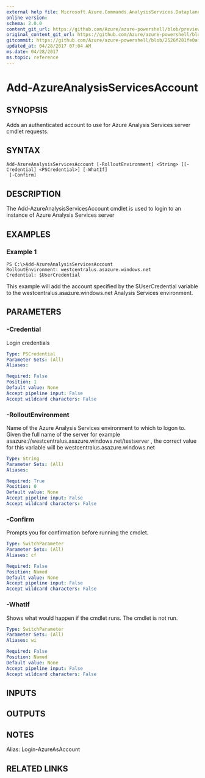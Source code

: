 ```yaml
---
external help file: Microsoft.Azure.Commands.AnalysisServices.Dataplane.dll-help.xml
online version:
schema: 2.0.0
content_git_url: https://github.com/Azure/azure-powershell/blob/preview/src/ResourceManager/AnalysisServices/Commands.AnalysisServices.Dataplane/help/Add-AzureAnalysisServicesAccount.md
original_content_git_url: https://github.com/Azure/azure-powershell/blob/preview/src/ResourceManager/AnalysisServices/Commands.AnalysisServices.Dataplane/help/Add-AzureAnalysisServicesAccount.md
gitcommit: https://github.com/Azure/azure-powershell/blob/2526f281fe0af40ef67662068fdbfa4ba9e7db43
updated_at: 04/28/2017 07:04 AM
ms.date: 04/28/2017
ms.topic: reference
---
```


# Add-AzureAnalysisServicesAccount

## SYNOPSIS
Adds an authenticated account to use for Azure Analysis Services server cmdlet requests.

## SYNTAX

```
Add-AzureAnalysisServicesAccount [-RolloutEnvironment] <String> [[-Credential] <PSCredential>] [-WhatIf]
 [-Confirm]
```

## DESCRIPTION
The Add-AzureAnalysisServicesAccount cmdlet is used to login to an instance of Azure Analysis Services server

## EXAMPLES

### Example 1
```
PS C:\>Add-AzureAnalysisServicesAccount
RolloutEnvironment: westcentralus.asazure.windows.net
Credential: $UserCredential
```

This example will add the account specified by the $UserCredential variable to the westcentralus.asazure.windows.net Analysis Services environment.

## PARAMETERS

### -Credential
Login credentials

```yaml
Type: PSCredential
Parameter Sets: (All)
Aliases: 

Required: False
Position: 1
Default value: None
Accept pipeline input: False
Accept wildcard characters: False
```

### -RolloutEnvironment
Name of the Azure Analysis Services environment to which to logon to. Given the full name of the server for example asazure://westcentralus.asazure.windows.net/testserver , the correct value for this variable will be westcentralus.asazure.windows.net

```yaml
Type: String
Parameter Sets: (All)
Aliases: 

Required: True
Position: 0
Default value: None
Accept pipeline input: False
Accept wildcard characters: False
```

### -Confirm
Prompts you for confirmation before running the cmdlet.

```yaml
Type: SwitchParameter
Parameter Sets: (All)
Aliases: cf

Required: False
Position: Named
Default value: None
Accept pipeline input: False
Accept wildcard characters: False
```

### -WhatIf
Shows what would happen if the cmdlet runs.
The cmdlet is not run.

```yaml
Type: SwitchParameter
Parameter Sets: (All)
Aliases: wi

Required: False
Position: Named
Default value: None
Accept pipeline input: False
Accept wildcard characters: False
```

## INPUTS

## OUTPUTS

## NOTES
Alias: Login-AzureAsAccount

## RELATED LINKS

